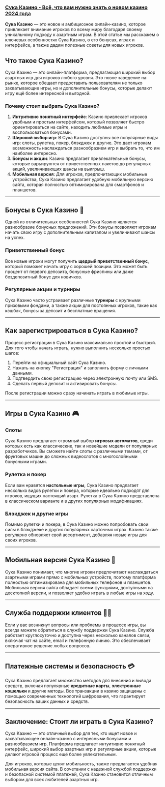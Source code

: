 ### [Сука Казино - Всё, что вам нужно знать о новом казино 2024 года](https://catchthecatthree.com/d1bfb4f94)

**Сука Казино** — это новое и амбициозное онлайн-казино, которое привлекает внимание игроков по всему миру благодаря своему уникальному подходу к азартным играм. В этой статье мы расскажем о ключевых особенностях Сука Казино, о его бонусах, играх и интерфейсе, а также дадим полезные советы для новых игроков.

## Что такое Сука Казино?

Сука Казино — это онлайн-платформа, предлагающая широкий выбор азартных игр для игроков любого уровня. Это новое заведение на рынке, которое обещает предоставить пользователям не только захватывающие игры, но и дополнительные бонусы, которые делают игру ещё более интересной и выгодной.

### Почему стоит выбрать Сука Казино?

1. **Интуитивно понятный интерфейс**: Казино привлекает игроков удобным и простым интерфейсом, который позволяет быстро ориентироваться на сайте, находить любимые игры и воспользоваться бонусами.
2. **Широкий выбор игр**: В Сука Казино доступны все популярные виды игр: слоты, рулетка, покер, блэкджек и другие. Это дает игрокам возможность наслаждаться разнообразием игр и выбрать то, что им наиболее интересно.
3. **Бонусы и акции**: Казино предлагает привлекательные бонусы, которые варьируются от приветственных пакетов до регулярных акций, увеличивающих шансы на выигрыш.
4. **Мобильная версия**: Для игроков, предпочитающих мобильные устройства, Сука Казино предлагает удобную мобильную версию сайта, которая полностью оптимизирована для смартфонов и планшетов.

***

## Бонусы в Сука Казино 🎁

Одной из отличительных особенностей Сука Казино является разнообразие бонусных предложений. Эти бонусы позволяют игрокам начать свою игру с дополнительным капиталом и увеличивают шансы на успех.

### Приветственный бонус

Все новые игроки могут получить **щедрый приветственный бонус**, который поможет начать игру с хорошей позиции. Это может быть процент от первого депозита, бонусные фриспины или даже бездепозитный бонус для новичков.

### Регулярные акции и турниры

Сука Казино часто устраивает различные **турниры** с крупными призовыми фондами, а также акции для постоянных игроков, такие как кэшбэк, бонусы за депозит и бесплатные вращения.

***

## Как зарегистрироваться в Сука Казино?

Процесс регистрации в Сука Казино максимально простой и быстрый. Для того чтобы начать играть, нужно выполнить несколько простых шагов:

1. Перейти на официальный сайт Сука Казино.
2. Нажать на кнопку "Регистрация" и заполнить форму с личными данными.
3. Подтвердить свою регистрацию через электронную почту или SMS.
4. Сделать первый депозит и активировать бонусы.

После регистрации можно сразу начинать играть в любимые игры.

***

## Игры в Сука Казино 🎮

### Слоты

Сука Казино предлагает огромный выбор **игровых автоматов**, среди которых есть как классические, так и новейшие модели от популярных разработчиков. Вы сможете найти слоты с различными темами, от фруктовых машин до сложных видеослотов с многослойными бонусными играми.

### Рулетка и покер

Если вам нравятся **настольные игры**, Сука Казино предлагает несколько видов рулетки и покера, которые идеально подходят для игроков, ищущих настоящий азарт. Рулетка в Сука Казино представлена в классическом варианте и в других популярных модификациях.

### Блэкджек и другие игры

Помимо рулетки и покера, в Сука Казино можно попробовать свои силы в блэкджеке и других популярных карточных играх. Казино также регулярно обновляет свой ассортимент, добавляя новые игры для своих игроков.

***

## Мобильная версия Сука Казино 📱

Сука Казино понимает, что многие игроки предпочитают наслаждаться азартными играми прямо с мобильных устройств, поэтому платформа полностью оптимизирована для мобильных телефонов и планшетов. Мобильная версия сайта обладает всеми функциями, доступными на десктопной версии, и позволяет удобно играть в любые игры на ходу.

***

## Служба поддержки клиентов 👨‍💻

Если у вас возникнут вопросы или проблемы в процессе игры, вы всегда можете обратиться в службу поддержки Сука Казино. Служба работает круглосуточно и доступна через несколько каналов связи, включая чат на сайте, email и телефонную линию. Это обеспечивает оперативное решение любых вопросов.

***

## Платежные системы и безопасность 💳

Сука Казино предлагает множество методов для внесения и вывода средств, включая популярные **кредитные карты**, **электронные кошельки** и другие методы. Все транзакции в казино защищены с помощью современных технологий шифрования, что гарантирует безопасность ваших данных и средств.

***

## Заключение: Стоит ли играть в Сука Казино?

Сука Казино — это отличный выбор для тех, кто ищет новое и захватывающее онлайн-казино с интересными бонусами и разнообразием игр. Платформа предлагает интуитивно понятный интерфейс, широкий выбор азартных игр и регулярные акции, которые делают игровой процесс ещё более увлекательным.

Для игроков, которые ценят мобильность, также предлагается удобная мобильная версия сайта. В сочетании с надежной службой поддержки и безопасной системой платежей, Сука Казино становится отличным выбором для всех любителей азартных игр.
